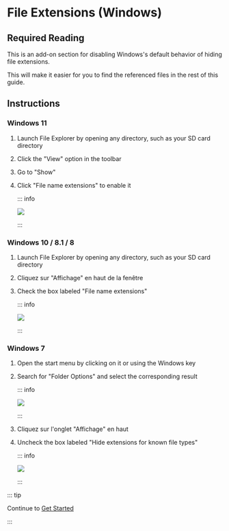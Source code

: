 # File Extensions (Windows)

## Required Reading

This is an add-on section for disabling Windows's default behavior of hiding file extensions.

This will make it easier for you to find the referenced files in the rest of this guide.

## Instructions

### Windows 11

1. Launch File Explorer by opening any directory, such as your SD card directory
2. Click the "View" option in the toolbar
3. Go to "Show"
4. Click "File name extensions" to enable it

   ::: info

   ![](/images/screenshots/windows-11-file-extensions.png)

   :::

### Windows 10 / 8.1 / 8

1. Launch File Explorer by opening any directory, such as your SD card directory
2. Cliquez sur "Affichage" en haut de la fenêtre
3. Check the box labeled "File name extensions"

   ::: info

   ![](/images/screenshots/windows-10-file-extensions.png)

   :::

### Windows 7

1. Open the start menu by clicking on it or using the Windows key

2. Search for "Folder Options" and select the corresponding result

   ::: info

   ![](/images/screenshots/windows-7-folder-options-start-menu.png)

   :::

3. Cliquez sur l'onglet "Affichage" en haut

4. Uncheck the box labeled "Hide extensions for known file types"

   ::: info

   ![](/images/screenshots/windows-7-folder-options.png)

   :::

::: tip

Continue to [Get Started](get-started)

:::
